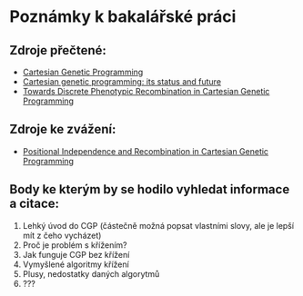 # Poznámky k bakalářské práci

## Zdroje přečtené:
- [Cartesian Genetic Programming](https://link.springer.com/book/10.1007/978-3-642-17310-3)
- [Cartesian genetic programming: its status and future](https://link.springer.com/article/10.1007/s10710-019-09360-6)
- [Towards Discrete Phenotypic Recombination in Cartesian Genetic Programming](https://link.springer.com/chapter/10.1007/978-3-031-14721-0_5)

## Zdroje ke zvážení:
- [Positional Independence and Recombination in Cartesian Genetic Programming](https://link.springer.com/chapter/10.1007/11729976_32)

## Body ke kterým by se hodilo vyhledat informace a citace:
1.	Lehký úvod do CGP (částečně možná popsat vlastními slovy, ale je lepší mít z čeho vycházet)
2.	Proč je problém s křížením?
3.	Jak funguje CGP bez křížení
4.	Vymyšlené algoritmy křížení
5.	Plusy, nedostatky daných algorytmů
6.	???